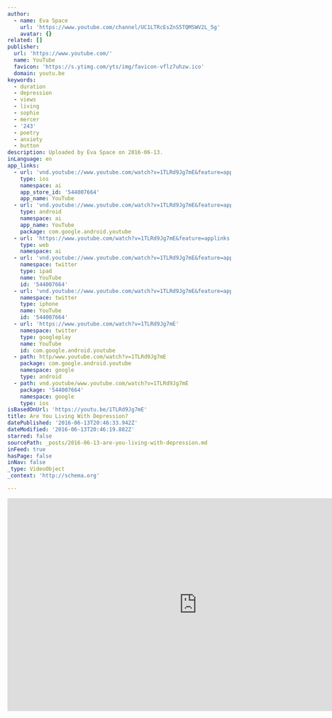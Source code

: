 ```yaml
---
author:
  - name: Eva Space
    url: 'https://www.youtube.com/channel/UC1LTRcEsZnS5TQMSWV2L_5g'
    avatar: {}
related: []
publisher:
  url: 'https://www.youtube.com/'
  name: YouTube
  favicon: 'https://s.ytimg.com/yts/img/favicon-vflz7uhzw.ico'
  domain: youtu.be
keywords:
  - duration
  - depression
  - views
  - living
  - sophie
  - mercer
  - '243'
  - poetry
  - anxiety
  - button
description: Uploaded by Eva Space on 2016-06-13.
inLanguage: en
app_links:
  - url: 'vnd.youtube://www.youtube.com/watch?v=1TLRd9Jg7mE&feature=applinks'
    type: ios
    namespace: ai
    app_store_id: '544007664'
    app_name: YouTube
  - url: 'vnd.youtube://www.youtube.com/watch?v=1TLRd9Jg7mE&feature=applinks'
    type: android
    namespace: ai
    app_name: YouTube
    package: com.google.android.youtube
  - url: 'https://www.youtube.com/watch?v=1TLRd9Jg7mE&feature=applinks'
    type: web
    namespace: ai
  - url: 'vnd.youtube://www.youtube.com/watch?v=1TLRd9Jg7mE&feature=applinks'
    namespace: twitter
    type: ipad
    name: YouTube
    id: '544007664'
  - url: 'vnd.youtube://www.youtube.com/watch?v=1TLRd9Jg7mE&feature=applinks'
    namespace: twitter
    type: iphone
    name: YouTube
    id: '544007664'
  - url: 'https://www.youtube.com/watch?v=1TLRd9Jg7mE'
    namespace: twitter
    type: googleplay
    name: YouTube
    id: com.google.android.youtube
  - path: http/www.youtube.com/watch?v=1TLRd9Jg7mE
    package: com.google.android.youtube
    namespace: google
    type: android
  - path: vnd.youtube/www.youtube.com/watch?v=1TLRd9Jg7mE
    package: '544007664'
    namespace: google
    type: ios
isBasedOnUrl: 'https://youtu.be/1TLRd9Jg7mE'
title: Are You Living With Depression?
datePublished: '2016-06-13T20:46:33.942Z'
dateModified: '2016-06-13T20:46:19.882Z'
starred: false
sourcePath: _posts/2016-06-13-are-you-living-with-depression.md
inFeed: true
hasPage: false
inNav: false
_type: VideoObject
_context: 'http://schema.org'

---
```

<iframe src="https://cdn.embedly.com/widgets/media.html?src=https%3A%2F%2Fwww.youtube.com%2Fembed%2F1TLRd9Jg7mE%3Ffeature%3Doembed&amp;url=http%3A%2F%2Fwww.youtube.com%2Fwatch%3Fv%3D1TLRd9Jg7mE&amp;image=https%3A%2F%2Fi.ytimg.com%2Fvi%2F1TLRd9Jg7mE%2Fhqdefault.jpg&amp;key=b7d04c9b404c499eba89ee7072e1c4f7&amp;type=text%2Fhtml&amp;schema=youtube" width="854" height="480" scrolling="no" frameborder="0" allowfullscreen="" style=""></iframe>